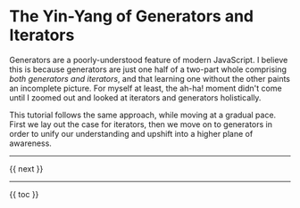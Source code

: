 # The Yin-Yang of Generators and Iterators

Generators are a poorly-understood feature of modern JavaScript. I believe this is because generators are just one half of a two-part whole comprising *both generators and iterators*, and that learning one without the other paints an incomplete picture. For myself at least, the ah-ha! moment didn't come until I zoomed out and looked at iterators and generators holistically.

This tutorial follows the same approach, while moving at a gradual pace. First we lay out the case for iterators, then we move on to generators in order to unify our understanding and upshift into a higher plane of awareness.

----------------

{{ next }}

----------------

{{ toc }}
